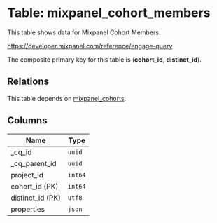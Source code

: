 # Table: mixpanel_cohort_members

This table shows data for Mixpanel Cohort Members.

https://developer.mixpanel.com/reference/engage-query

The composite primary key for this table is (**cohort_id**, **distinct_id**).

## Relations

This table depends on [mixpanel_cohorts](mixpanel_cohorts).

## Columns

| Name          | Type          |
| ------------- | ------------- |
|_cq_id|`uuid`|
|_cq_parent_id|`uuid`|
|project_id|`int64`|
|cohort_id (PK)|`int64`|
|distinct_id (PK)|`utf8`|
|properties|`json`|